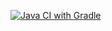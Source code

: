 [![Java CI with Gradle](https://github.com/ElizavetaZaglumina/HWPatterns2/actions/workflows/gradle.yml/badge.svg)](https://github.com/ElizavetaZaglumina/HWPatterns2/actions/workflows/gradle.yml)